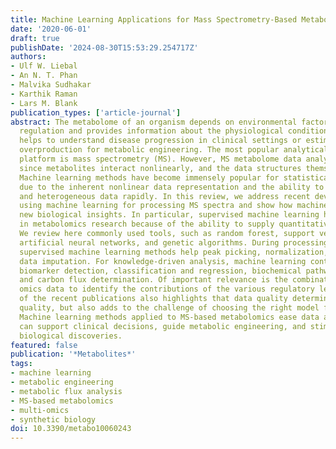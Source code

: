 ```yaml
---
title: Machine Learning Applications for Mass Spectrometry-Based Metabolomics
date: '2020-06-01'
draft: true
publishDate: '2024-08-30T15:53:29.254717Z'
authors:
- Ulf W. Liebal
- An N. T. Phan
- Malvika Sudhakar
- Karthik Raman
- Lars M. Blank
publication_types: ['article-journal']
abstract: The metabolome of an organism depends on environmental factors and intracellular
  regulation and provides information about the physiological conditions. Metabolomics
  helps to understand disease progression in clinical settings or estimate metabolite
  overproduction for metabolic engineering. The most popular analytical metabolomics
  platform is mass spectrometry (MS). However, MS metabolome data analysis is complicated,
  since metabolites interact nonlinearly, and the data structures themselves are complex.
  Machine learning methods have become immensely popular for statistical analysis
  due to the inherent nonlinear data representation and the ability to process large
  and heterogeneous data rapidly. In this review, we address recent developments in
  using machine learning for processing MS spectra and show how machine learning generates
  new biological insights. In particular, supervised machine learning has great potential
  in metabolomics research because of the ability to supply quantitative predictions.
  We review here commonly used tools, such as random forest, support vector machines,
  artificial neural networks, and genetic algorithms. During processing steps, the
  supervised machine learning methods help peak picking, normalization, and missing
  data imputation. For knowledge-driven analysis, machine learning contributes to
  biomarker detection, classification and regression, biochemical pathway identification,
  and carbon flux determination. Of important relevance is the combination of different
  omics data to identify the contributions of the various regulatory levels. Our overview
  of the recent publications also highlights that data quality determines analysis
  quality, but also adds to the challenge of choosing the right model for the data.
  Machine learning methods applied to MS-based metabolomics ease data analysis and
  can support clinical decisions, guide metabolic engineering, and stimulate fundamental
  biological discoveries.
featured: false
publication: '*Metabolites*'
tags:
- machine learning
- metabolic engineering
- metabolic flux analysis
- MS-based metabolomics
- multi-omics
- synthetic biology
doi: 10.3390/metabo10060243
---
```


